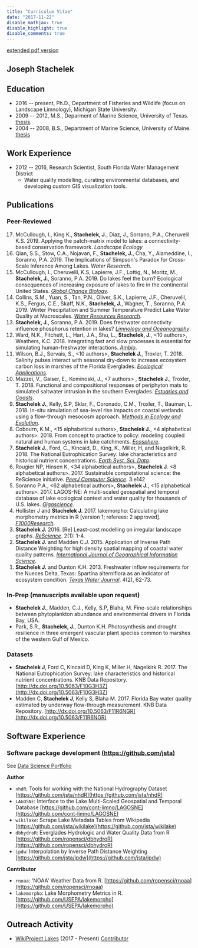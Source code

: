 ```yaml
---
title: "Curriculum Vitae"
date: "2017-11-22"
disable_mathjax: true
disable_highlight: true
disable_comments: true
---
```


[extended pdf version](../pdf/cv.pdf)

## Joseph Stachelek

## Education

- 2016 -- present, Ph.D., Department of Fisheries and Wildlife (focus on Landscape Limnology), Michigan State University.
- 2009 -- 2012, M.S., Deparment of Marine Science, University of Texas. [thesis](http://repositories.lib.utexas.edu/handle/2152/ETD-UT-2012-05-5549).
- 2004 -- 2008, B.S., Department of Marine Science, University of Maine. [thesis](../pdf/FieldGuidetoMarinePlantsAlgae.pdf)

## Work Experience
  
- 2012 -- 2016, Research Scientist, South Florida Water Management District
  - Water quality modelling, curating environmental databases, and developing custom GIS visualization tools. 

## Publications

### Peer-Reviewed

<ol reversed>

<li> McCullough, I., King K., <b>Stachelek, J.</b>, Diaz, J., Sorrano, P.A., Cheruvelil K.S. 2019. Applying the patch-matrix model to lakes: a connectivity-based conservation framework. <i>Landscape Ecology</i>
</li>

<li> Qian, S.S., Stow, C.A., Nojavan, F., <b>Stachelek, J.</b>, Cha, Y., Alameddine, I., Soranno, P.A. 2019. The Implications of Simpson's Paradox for Cross-Scale Inference Among Lakes. <i>Water Research</i>. <a target="_blank" href="https://doi.org/10.1016/j.watres.2019.114855"><i class="ai ai-doi"></i></a>
</li>

<li> McCullough, I., Cheruvelil, K.S, Lapierre, J.F., Lottig, N., Moritz, M., <b> Stachelek, J.</b>, Soranno, P.A. 2019. Do lakes feel the burn? Ecological consequences of increasing exposure of lakes to fire in the continental United States. <u><i>Global Change Biology</u></i>. <a target="_blank" href="https://doi.org/10.1111/gcb.14732"><i class="ai ai-doi"></i></a>
</li>

<li>Collins, S.M., Yuan, S., Tan, P.N., Oliver, S.K., Lapierre, J.F., Cheruvelil, K.S., Fergus, C.E., Skaff, N.K., <b>Stachelek, J.</b>, Wagner, T., Soranno, P.A. 2019. Winter Precipitation and Summer Temperature Predict Lake Water Quality at Macroscales. <u><i>Water Resources Research</u></i>. <a target="_blank" href="https://doi.org/10.1029/2018WR023088"><i class="ai ai-doi"></i></a>
</li>

<li><b>Stachelek, J.</b>, Soranno, P.A. 2019. Does freshwater connectivity influence phosphorus retention in lakes? <u><i>Limnology and Oceanography</u></i>. <a target="_blank" href="https://doi.org/10.1002/lno.11137"><i class="ai ai-doi"></i></a> <a target="_blank" href="../pdf/2019_stachelek-soranno_preprint.pdf"><i class="fa  fa-download"></i></a>
</li>

<li>Ward, N.K., Fitchett, L., Hart, J.A., Shu, L., <b>Stachelek, J.</b>, <10 authors>, Weathers, K.C. 2018. Integrating fast and slow processes is essential for simulating human-freshwater interactions. <u><i>Ambio</u></i>. <a target="_blank" href="https://doi.org/10.1007/s13280-018-1136-6"><i class="ai ai-doi"></i></a>
</li>

<li>Wilson, B.J., Servais, S., <10 authors>, <b>Stachelek J.</b>, Troxler, T. 2018. Salinity pulses interact with seasonal dry‐down to increase ecosystem carbon loss in marshes of the Florida Everglades. <u><i>Ecological Applications</u></i>. <a target="_blank" href="https://doi.org/10.1002/eap.1798"><i class="ai ai-doi"></i></a>
</li>

<li>Mazzei, V., Gaiser, E., Kominoski, J., <7 authors> , <b>Stachelek J.</b>, Troxler, T. 2018. Functional and compositional responses of periphyton mats to simulated saltwater intrusion in the southern Everglades. <u><i>Estuaries and Coasts</u></i>. <a target="_blank" href="https://doi.org/10.1007/s12237-018-0415-6"><i class="ai ai-doi"></i></a>
</li> 

<li><b>Stachelek J.</b>, Kelly, S.P, Sklar, F., Coronado, C.M., Troxler, T., Bauman, L. 2018. In-situ simulation of sea-level rise impacts on coastal wetlands using a flow-through mesocosm approach. <u><i>Methods in Ecology and Evolution</u></i>. <a target="_blank" href="https://doi.org/10.1111/2041-210X.13028"><i class="ai ai-doi"></i></a>
</li>

<li>Cobourn, K.M., <15 alphabetical authors>, <b>Stachelek J.</b>, <4 alphabetical authors>. 2018. From concept to practice to policy: modeling coupled natural and human systems in lake catchments. <u><i>Ecosphere</u></i>. <a target="_blank" href="https://doi.org/10.1002/ecs2.2209"><i class="ai ai-doi"></i></a>
</li>

<li><b>Stachelek J.</b>, Ford, C., Kincaid, D., King, K., Miller, H, and Nagelkirk, R. 2018. The National Eutrophication Survey: lake characteristics and historical nutrient concentrations. <u><i>Earth Syst. Sci. Data</u></i>. <a target="_blank" href="https://doi.org/10.5194/essd-10-81-2018"><i class="ai ai-doi"></i></a>
</li>

<li> Rougier NP, Hinsen K, <34 alphabetical authors>, <b>Stachelek J</b>. <8 alphabetical authors>. 2017. Sustainable computational science: the ReScience initiative. <u><i>PeerJ Computer Science</i></u>. 3:e142 <a target="_blank" href="https://doi.org/10.7717/peerj-cs.142"><i class="ai ai-doi"></i></a>
</li>

<li> Soranno P.A., <62 alphabetical authors>, <b>Stachelek J.</b>, <15 alphabetical authors>. 2017. LAGOS-NE: A multi-scaled geospatial and temporal database of lake ecological context and water quality for thousands of U.S. lakes. <u><i>Gigascience</i></u>. <a target="_blank" href="https://doi.org/10.1093/gigascience/gix101"><i class="ai ai-doi"></i></a>
</li>

<li> Hollister J and <b>Stachelek J.</b> 2017. lakemorpho: Calculating lake morphometry metrics in R [version 1; referees: 2 approved]. <u><i>F1000Research</u></i>. <a target="_blank" href="https://doi.org/10.12688/f1000research.12512.1"><i class="ai ai-doi"></i></a>
</li>

<li> <b>Stachelek J.</b> 2016. [Re] Least-cost modelling on irregular landscape graphs. <u><i>ReScience</i></u>. 2(1): 1-4. <a target="_blank" href="../pdf/2016_stachelek_rescience.pdf"><i class="fa fa-download"></i></a>
</li>

<li> <b>Stachelek J.</b> and Madden C.J. 2015. Application of Inverse Path Distance Weighting for high density spatial mapping of coastal water quality patterns. <u><i>International Journal of Geographical Information Science</i></u>. <a target="_blank" href="https://doi.org/10.1080/13658816.2015.1018833"><i class="ai ai-doi"></i></a> <a target="_blank" href="../pdf/stachmadden2015am.pdf"><i class="fa fa-download"></i></a>
</li>

<li> <b>Stachelek J.</b> and Dunton K.H. 2013. Freshwater inflow requirements for the Nueces Delta, Texas: Spartina alterniflora as an indicator of ecosystem condition. <u><i>Texas Water Journal</i></u>. 4(2), 62-73. <a target="_blank" href="../pdf/StachelekDunton2013.pdf"><i class="fa fa-download"></i></a>
</li>

</ol>
  
### In-Prep (manuscripts available upon request)

- **Stachelek J.**, Madden, C.J., Kelly, S.P, Blaha, M. Fine-scale relationships between phytoplankton abundance and environmental drivers in Florida Bay, USA.
- Park, S.R., **Stachelek, J.**, Dunton K.H. Photosynthesis and drought resilience in three emergent vascular plant species common to marshes of the western Gulf of Mexico.

### Datasets

- **Stachelek J**, Ford C, Kincaid D, King K, Miller H, Nagelkirk R. 2017. The National Eutrophication Survey: lake characteristics and historical nutrient concentrations. KNB Data Repository. [http://dx.doi.org/10.5063/F10G3H3Z](http://dx.doi.org/10.5063/F10G3H3Z)
- Madden C, **Stachelek J**, Kelly S, Blaha M. 2017. Florida Bay water quality estimated by underway flow-through measurement. KNB Data Repository. [http://dx.doi.org/10.5063/F11R6NGR](http://dx.doi.org/10.5063/F11R6NGR)

## Software Experience
  
### Software package development [(https://github.com/jsta)](https://github.com/jsta)

See [Data Science Portfolio](https://jsta.github.io/gh_cran_portfolio/)

**Author**

- `nhdR`: Tools for working with the National Hydrography Dataset
[https://github.com/jsta/nhdR](https://github.com/jsta/nhdR)
- `LAGOSNE`: Interface to the Lake Multi-Scaled Geospatial and Temporal Database
[https://github.com/cont-limno/LAGOSNE](https://github.com/cont-limno/LAGOSNE) 
- `wikilake`: Scrape Lake Metadata Tables from Wikipedia
[https://github.com/jsta/wikilake](https://github.com/jsta/wikilake) 
- `dbhydroR`: Everglades Hydrologic and Water Quality Data from R
[https://github.com/ropensci/dbhydroR](https://github.com/ropensci/dbhydroR)
- `ipdw`: Interpolation by Inverse Path Distance Weighting
[https://github.com/jsta/ipdw](https://github.com/jsta/ipdw)

**Contributor**

- `rnoaa`: 'NOAA' Weather Data from R. [https://github.com/ropensci/rnoaa](https://github.com/ropensci/rnoaa)
- `lakemorpho`: Lake Morphometry Metrics in R. [https://github.com/USEPA/lakemorpho](https://github.com/USEPA/lakemorpho)

<!---### Other software experience

- Operating Systems: Debian/Ubuntu/Fedora Linux, Windows
- Office productivity software: Microsoft Office (Word, Excel and PowerPoint), LibreOffice, LaTeX
- Statistical Software: R
- Coding languages: R, Python, Fortran
- Data management: SQLite, netcdf
- Version control systems: Git, GitHub
- Web development: `shiny`

## Presentations

**See pdf version**

## Teaching Experience

### Michigan State University 

- Delivered workshops to teach version control software (Git) for application in academic research (EEBB Programming Group, Spring 2017)
-  Delivered workshops to teach basic Python and Linux command line use (Institute for Cyber-enabled Research, Spring 2017)

### Software Carpentry

- Instructor (2016 - present)
- Delivered workshops (2) to teach GIS skills for research computing
- Lesson Mainainter, (2015 - present), [Geospatial Data Analysis with R](http://www.datacarpentry.org/lessons/). Data Carpentry.
  
### NSF GK-12 Fellowship - University of Texas Marine Science Institute / Port Aransas HS

- AP Human Geography / GIS (Fall 2010 / Spring 2011) 
- Developed GIS lesson material; delivered lessons; evaluated student work

### Teaching Assistant - University of Texas at Austin

- Introduction to Oceanography (Fall 2009/Spring 2010)
- Taught lectures; delivered laboratory practicals; marked assignments and exams

## Service Activity
  
- Soranno, P., King, K., Poisson, A., **Stachelek, J.**, Boudreau, C., Skaff, N., Smith, N. (2017) Cyberinfrastructure support for collaboration and open science in ecology. NSF Request for Information on Future Needs for Advanced Cyberinfrastructure to Support Science and Engineering Research ([https://www.nsf.gov/cise/oac/ci2030/pdf/RFI-Soranno-261.pdf](https://www.nsf.gov/cise/oac/ci2030/pdf/RFI-Soranno-261.pdf))
- Reviewer (2017) _Journal of Open Source Software_, _Frontiers in Ecology and Evolution_, [ROpenSci](https://github.com/ropensci/onboarding/issues/118)
- Reviewer (2016) _Texas Water Journal_, _Journal of Open Source Software_ (2), _Peerage of Science_, _Journal of Atmospheric and Oceanic Technology_
- Reviewer (2015) _Ecological Modelling_
- NEON spatio-temporal hackathon (2015) - developed tutorials and assessment instruments to teach fundamental big data skills needed to work efficiently with large spatio-temporal data using open tools, such as R and Python. [link](http://www.neoninc.org/updates-events/update/nsf-biocenters-unite-close-scientific-data-skills-gap-focus-phenology)--->

## Outreach Activity  

- [WikiProject Lakes](https://en.wikipedia.org/wiki/Wikipedia:WikiProject_Lakes) (2017 - Present) [Contributor](https://en.wikipedia.org/wiki/Special:Contributions/Jst4)

<!--- Everglades Day (2016) Guided tours of science activities at the Loxahatchee Impoundment Landscape Assessment. 17th Annual Everglades Day, Loxahatchee National Wildlife Refuge.
- National Public Radio (2016) Rising Seas Push Too Much Salt Into the Florida Everglades. [link](http://www.npr.org/2016/05/25/477014085/rising-seas-push-too-much-salt-into-the-florida-everglades)
- PBS Newshour (2015) Florida's Everglades face new invasive threat: rising sea levels. [youtube](https://www.youtube.com/watch?v=ggOl-vaXIFk)

## Honors and Awards

- GLEON Student Travel Award 2017
- Invited participant to the [2017 rOpenSci Conference](http://unconf17.ropensci.org/)
- Finalist for the 2012 NOAA Coastal Management Fellowship
- Best poster award at the 2012 Texas Bays and Estuaries Meeting

## Membership
  
- Coastal and Estuarine Research Federation
- Ecological Society of America
- Foundation for Open Access Statistics--->